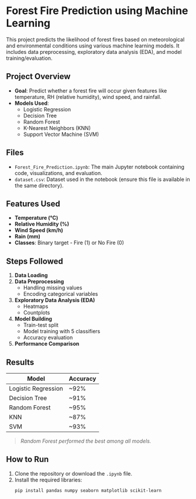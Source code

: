 #  Forest Fire Prediction using Machine Learning

This project predicts the likelihood of forest fires based on meteorological and environmental conditions using various machine learning models. It includes data preprocessing, exploratory data analysis (EDA), and model training/evaluation.

##  Project Overview

- **Goal**: Predict whether a forest fire will occur given features like temperature, RH (relative humidity), wind speed, and rainfall.
- **Models Used**:
  - Logistic Regression  
  - Decision Tree  
  - Random Forest  
  - K-Nearest Neighbors (KNN)  
  - Support Vector Machine (SVM)  

##  Files

- `Forest_Fire_Prediction.ipynb`: The main Jupyter notebook containing code, visualizations, and evaluation.
- `dataset.csv`: Dataset used in the notebook (ensure this file is available in the same directory).

##  Features Used

- **Temperature (°C)**
- **Relative Humidity (%)**
- **Wind Speed (km/h)**
- **Rain (mm)**
- **Classes**: Binary target - Fire (1) or No Fire (0)

##  Steps Followed

1. **Data Loading**
2. **Data Preprocessing**
   - Handling missing values
   - Encoding categorical variables
3. **Exploratory Data Analysis (EDA)**
   - Heatmaps
   - Countplots
4. **Model Building**
   - Train-test split
   - Model training with 5 classifiers
   - Accuracy evaluation
5. **Performance Comparison**

##  Results

| Model               | Accuracy |
|--------------------|----------|
| Logistic Regression| ~92%     |
| Decision Tree      | ~91%     |
| Random Forest      | ~95%     |
| KNN                | ~87%     |
| SVM                | ~93%     |

>  *Random Forest performed the best among all models.*

##  How to Run

1. Clone the repository or download the `.ipynb` file.
2. Install the required libraries:
   ```bash
   pip install pandas numpy seaborn matplotlib scikit-learn
